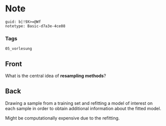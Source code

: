 # Note
```
guid: b|!9X>=@Wf
notetype: Basic-d7a3e-4ce08
```

### Tags
```
05_vorlesung
```

## Front
What is the central idea of <b>resampling methods</b>?

## Back
Drawing a sample from a training set and refitting a model of
interest on each sample in order to obtain additional information
about the fitted model.
<div>
  Might be computationally expensive due to the refitting.
</div>
